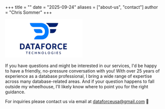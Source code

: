 +++
title = ""
date = "2025-09-24"
aliases = ["about-us", "contact"]
author = "Chris Sommer"
+++
<div class="about">
    <img src="/images/dft-logo-transparent.png" alt="avatar" style="width:50%; height:auto;">
</div>

If you have questions and might be interested in our services, I'd be happy to have a friendly, no-pressure conversation with you! With over 25 years of experience as a database professional, I bring a wide range of expertise across many database-related areas. And if your question happens to fall outside my wheelhouse, I’ll likely know where to point you for the right guidance.

For inquiries please contact us via email at [dataforceusa@gmail.com](mailto:dataforceusa@gmail.com) :email:
